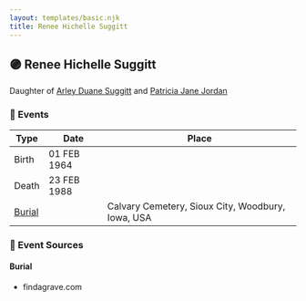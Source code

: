 ```yaml
---
layout: templates/basic.njk
title: Renee Hichelle Suggitt
---
```

## 🟣 Renee Hichelle Suggitt

Daughter of [Arley Duane Suggitt](/people/9/91694885) and [Patricia Jane Jordan](/people/8/8578400)

### 📆 Events

Type | Date | Place
------ | ------ | ------
Birth | 01 FEB 1964 |
Death | 23 FEB 1988 |
[Burial](#event-b30b8ed1-54b1-47b1-adaf-5b2b65fd1ab4) |  | Calvary Cemetery, Sioux City, Woodbury, Iowa, USA

### 📰 Event Sources

#### <a id="event-b30b8ed1-54b1-47b1-adaf-5b2b65fd1ab4"></a> Burial
* findagrave.com
